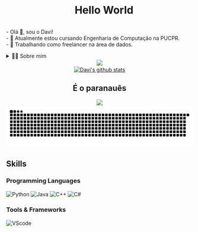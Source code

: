 <!DOCTYPE html>
<html lang="pt-BR">
<head>
    <meta charset="UTF-8">
    <meta name="viewport" content="width=device-width, initial-scale=1.0">
</head>
<body>

<!--título-->
<div id="user-content-toc">
    <ul align="center">
        <summary><h1 style="display: inline-block;">Hello World</h1></summary>
    </ul>
</div>

<!-- Presentation -->
<p>
    - Olá 👋, sou o Davi!<br>
    - 🌱 Atualmente estou cursando Engenharia de Computação na PUCPR.<br>
    - 🔭 Trabalhando como freelancer na área de dados.
</p>

<!-- Dropdown -->
<details>
    <summary>👨‍💻 Sobre mim</summary>
    <p>
        - 💬 Tenho 25 anos e atualmente moro em Curitiba. Tenho conhecimento com Python, Java e C++.<br>
        - ⚡ Gosto bastante de programar, jogar jogos virtuais e assistir filmes e séries.
    </p>
</details>

<!-- Links -->
<!--<a href="https://br.linkedin.com/in/davi-augusto-0633b91a2">-->
<!--<img src="https://img.shields.io/badge/LinkedIn-0077B5?style=for-the-badge&logo=linkedin&logoColor=white" alt="LinkedIn">-->
</a>

<!-- GithubStats -->
<div>
    <div align="center">
        <a href="https://github.com/davi-augusto-cardoso/github-readme-stats">
            <img align="center" src="https://github-readme-stats.vercel.app/api/top-langs/?username=davi-augusto-cardoso&layout=compact&theme=white&hide_border=false" />
        </a>
    </div>
    <div align="center">
        <a href="https://github.com/davi-augusto-cardoso/github-readme-stats">
            <img align="center" src="https://github-readme-stats.vercel.app/api?username=davi-augusto-cardoso&show_icons=true&theme=white" alt="Davi's github stats" />
        </a>
    </div>
</div>


<!-- Portfolio -->

<!-- GIF -->
<div align="center">
    <p>
        <h2>É o paranauês</h2>
        <img src="https://github.com/user-attachments/assets/78f3ca0d-4789-4e9e-9132-5abb43789efd" />
        <img src="https://github.com/davi-augusto-cardoso/davi-augusto-cardoso/blob/output/github-contribution-grid-snake.svg" />
    </p>
</div>

## Skills
<!-- Skills: Programming Languages -->
<div style="flex-basis: 48%;">
    <h3>Programming Languages</h3>
    <img align="center" alt="Python" height="30" width="40" src="https://cdn.jsdelivr.net/gh/devicons/devicon@latest/icons/python/python-original-wordmark.svg" />
    <img align="center" alt="Java" height="30" width="40" src="https://cdn.jsdelivr.net/gh/devicons/devicon@latest/icons/java/java-original.svg" />
    <img align="center" alt="C++" height="30" width="40" src="https://cdn.jsdelivr.net/gh/devicons/devicon@latest/icons/cplusplus/cplusplus-plain.svg" />
    <img align="center" alt="C#" height="30" width="40" src="https://cdn.jsdelivr.net/gh/devicons/devicon@latest/icons/csharp/csharp-original.svg" />
          
</div>


<!-- Skills: Tools & Frameworks -->
<div style="flex-basis: 48%;">
    <h3>Tools & Frameworks</h3>
    <img align="center" alt="VScode" height="30" width="40" src="https://cdn.jsdelivr.net/gh/devicons/devicon/icons/vscode/vscode-original.svg">
</div>

</body>
</html>
